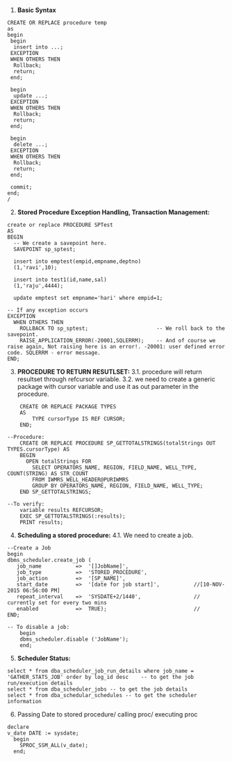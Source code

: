 1. **Basic Syntax**
```
CREATE OR REPLACE procedure temp
as
begin
 begin
  insert into ...;
 EXCEPTION
 WHEN OTHERS THEN
  Rollback;
  return;
 end;
 
 begin
  update ...;
 EXCEPTION
 WHEN OTHERS THEN
  Rollback;
  return;
 end;

 begin
  delete ...;
 EXCEPTION
 WHEN OTHERS THEN
  Rollback;
  return;
 end;
 
 commit;
end;
/
```
2. **Stored Procedure Exception Handling, Transaction Management:**
```
create or replace PROCEDURE SPTest
AS 
BEGIN 
  -- We create a savepoint here.
  SAVEPOINT sp_sptest;

  insert into emptest(empid,empname,deptno)
  (1,'ravi',10);

  insert into test1(id,name,sal)
  (1,'raju',4444);

  update emptest set empname='hari' where empid=1;

-- If any exception occurs
EXCEPTION
  WHEN OTHERS THEN
    ROLLBACK TO sp_sptest;						-- We roll back to the savepoint.
    RAISE_APPLICATION_ERROR(-20001,SQLERRM); 	-- And of course we raise again, Not raising here is an error!. -20001: user defined error code. SQLERRM - error message.
END;
```
3. **PROCEDURE TO RETURN RESUTLSET:**
3.1. procedure will return resultset through refcursor variable.
3.2. we need to create a generic package with cursor variable and use it as out parameter in the procedure.
```
	CREATE OR REPLACE PACKAGE TYPES
	AS
		TYPE cursorType IS REF CURSOR;
	END;

--Procedure:
	CREATE OR REPLACE PROCEDURE SP_GETTOTALSTRINGS(totalStrings OUT TYPES.cursorType) AS 
	BEGIN
	  OPEN totalStrings FOR
		SELECT OPERATORS_NAME, REGION, FIELD_NAME, WELL_TYPE, COUNT(STRING) AS STR_COUNT
		FROM IWMRS_WELL_HEADER@PURIWMRS
		GROUP BY OPERATORS_NAME, REGION, FIELD_NAME, WELL_TYPE;
	END SP_GETTOTALSTRINGS;

--To verify:
	variable results REFCURSOR;
	EXEC SP_GETTOTALSTRINGS(:results);
	PRINT results;
```
4. **Scheduling a stored procedure:**
4.1. We need to create a job.
```
--Create a Job
begin
dbms_scheduler.create_job (
   job_name           =>  '[]JobName]',
   job_type           =>  'STORED_PROCEDURE',
   job_action         =>  '[SP_NAME]',
   start_date         =>  '[date for job start]',			//[10-NOV-2015 06:56:00 PM]
   repeat_interval    =>  'SYSDATE+2/1440',					// currently set for every two mins
   enabled            =>  TRUE);							//
END;

-- To disable a job:
	begin
	dbms_scheduler.disable ('JobName');
	end;
```
5. **Scheduler Status:**
```
select * from dba_scheduler_job_run_details where job_name = 'GATHER_STATS_JOB' order by log_id desc	-- to get the job run/execution details
select * from dba_scheduler_jobs -- to get the job details
select * from dba_schedular_schedules -- to get the scheduler information
```
6. Passing Date to stored procedure/ calling proc/ executing proc
```
declare
v_date DATE := sysdate;
  begin
    SPROC_SSM_ALL(v_date);
  end;
```

